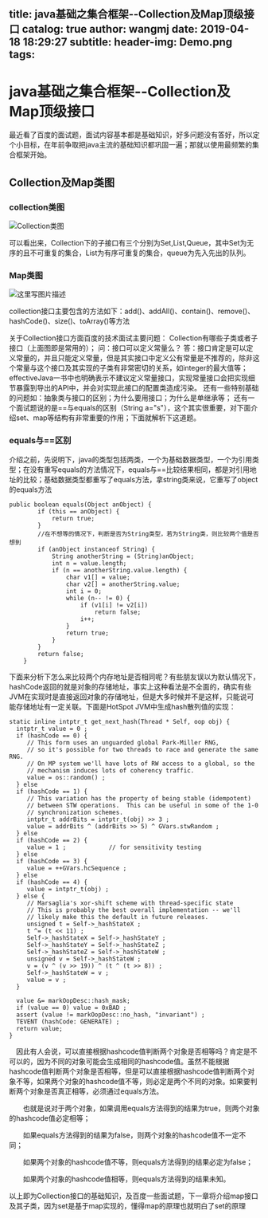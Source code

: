 title: java基础之集合框架--Collection及Map顶级接口
catalog: true
author: wangmj
date: 2019-04-18 18:29:27
subtitle:
header-img: Demo.png
tags:
---
# java基础之集合框架--Collection及Map顶级接口

最近看了百度的面试题，面试内容基本都是基础知识，好多问题没有答好，所以定个小目标，在年前争取把java主流的基础知识都巩固一遍；那就以使用最频繁的集合框架开始。


## Collection及Map类图
### collection类图
![Collection类图](http://img.blog.csdn.net/20171030131133723?watermark/2/text/aHR0cDovL2Jsb2cuY3Nkbi5uZXQvd21qNzY1/font/5a6L5L2T/fontsize/400/fill/I0JBQkFCMA==/dissolve/70/gravity/SouthEast)

可以看出来，Collection下的子接口有三个分别为Set,List,Queue，其中Set为无序的且不可重复的集合，List为有序可重复的集合，queue为先入先出的队列。

### Map类图
![这里写图片描述](http://img.blog.csdn.net/20171030131940860?watermark/2/text/aHR0cDovL2Jsb2cuY3Nkbi5uZXQvd21qNzY1/font/5a6L5L2T/fontsize/400/fill/I0JBQkFCMA==/dissolve/70/gravity/SouthEast)

collection接口主要包含的方法如下：add()、addAll()、contain()、remove()、hashCode()、size()、toArray()等方法

关于Collection接口方面百度的技术面试主要问题：
Collection有哪些子类或者子接口（上面图即是常用的）；
问：接口可以定义常量么？
答：接口肯定是可以定义常量的，并且只能定义常量，但是其实接口中定义公有常量是不推荐的，除非这个常量与这个接口及其实现的子类有非常密切的关系，如integer的最大值等；effectiveJava一书中也明确表示不建议定义常量接口，实现常量接口会把实现细节暴露到导出的API中，并会对实现此接口的配置类造成污染。
还有一些特别基础的问题如：抽象类与接口的区别；为什么要用接口；为什么是单继承等；
还有一个面试题说的是==与equals的区别（String a="s"），这个其实很重要，对下面介绍set、map等结构有非常重要的作用；下面就解析下这道题。

### equals与==区别
介绍之前，先说明下，java的类型包括两类，一个为基础数据类型，一个为引用类型；在没有重写equals的方法情况下，equals与==比较结果相同，都是对引用地址的比较；基础数据类型都重写了equals方法，拿string类来说，它重写了object的equals方法

```
public boolean equals(Object anObject) {
        if (this == anObject) {
            return true;
        }
        //在不想等的情况下，判断是否为String类型，若为String类，则比较两个值是否想到
        if (anObject instanceof String) {
            String anotherString = (String)anObject;
            int n = value.length;
            if (n == anotherString.value.length) {
                char v1[] = value;
                char v2[] = anotherString.value;
                int i = 0;
                while (n-- != 0) {
                    if (v1[i] != v2[i])
                        return false;
                    i++;
                }
                return true;
            }
        }
        return false;
    }
```
下面来分析下怎么来比较两个内存地址是否相同呢？有些朋友误以为默认情况下，hashCode返回的就是对象的存储地址，事实上这种看法是不全面的，确实有些JVM在实现时是直接返回对象的存储地址，但是大多时候并不是这样，只能说可能存储地址有一定关联。下面是HotSpot JVM中生成hash散列值的实现：

```
static inline intptr_t get_next_hash(Thread * Self, oop obj) {
  intptr_t value = 0 ;
  if (hashCode == 0) {
     // This form uses an unguarded global Park-Miller RNG,
     // so it's possible for two threads to race and generate the same RNG.
     // On MP system we'll have lots of RW access to a global, so the
     // mechanism induces lots of coherency traffic.
     value = os::random() ;
  } else
  if (hashCode == 1) {
     // This variation has the property of being stable (idempotent)
     // between STW operations.  This can be useful in some of the 1-0
     // synchronization schemes.
     intptr_t addrBits = intptr_t(obj) >> 3 ;
     value = addrBits ^ (addrBits >> 5) ^ GVars.stwRandom ;
  } else
  if (hashCode == 2) {
     value = 1 ;            // for sensitivity testing
  } else
  if (hashCode == 3) {
     value = ++GVars.hcSequence ;
  } else
  if (hashCode == 4) {
     value = intptr_t(obj) ;
  } else {
     // Marsaglia's xor-shift scheme with thread-specific state
     // This is probably the best overall implementation -- we'll
     // likely make this the default in future releases.
     unsigned t = Self->_hashStateX ;
     t ^= (t << 11) ;
     Self->_hashStateX = Self->_hashStateY ;
     Self->_hashStateY = Self->_hashStateZ ;
     Self->_hashStateZ = Self->_hashStateW ;
     unsigned v = Self->_hashStateW ;
     v = (v ^ (v >> 19)) ^ (t ^ (t >> 8)) ;
     Self->_hashStateW = v ;
     value = v ;
  }
 
  value &= markOopDesc::hash_mask;
  if (value == 0) value = 0xBAD ;
  assert (value != markOopDesc::no_hash, "invariant") ;
  TEVENT (hashCode: GENERATE) ;
  return value;
}
```
　因此有人会说，可以直接根据hashcode值判断两个对象是否相等吗？肯定是不可以的，因为不同的对象可能会生成相同的hashcode值。虽然不能根据hashcode值判断两个对象是否相等，但是可以直接根据hashcode值判断两个对象不等，如果两个对象的hashcode值不等，则必定是两个不同的对象。如果要判断两个对象是否真正相等，必须通过equals方法。

　　也就是说对于两个对象，如果调用equals方法得到的结果为true，则两个对象的hashcode值必定相等；

　　如果equals方法得到的结果为false，则两个对象的hashcode值不一定不同；

　　如果两个对象的hashcode值不等，则equals方法得到的结果必定为false；

　　如果两个对象的hashcode值相等，则equals方法得到的结果未知。

以上即为Collection接口的基础知识，及百度一些面试题，下一章将介绍map接口及其子类，因为set是基于map实现的，懂得map的原理也就明白了set的原理